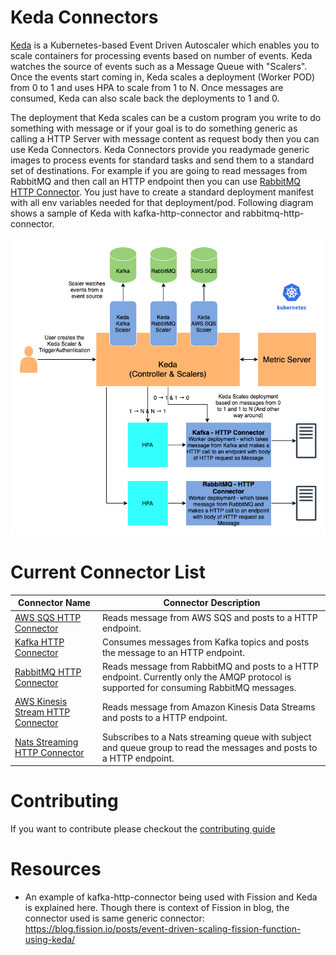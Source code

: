 # Keda Connectors

[Keda](https://keda.sh/) is a Kubernetes-based Event Driven Autoscaler which enables you to scale containers for processing events based on number of events. Keda watches the source of events such as a Message Queue with "Scalers". Once the events start coming in, Keda scales a deployment (Worker POD) from 0 to 1 and uses HPA to scale from 1 to N. Once messages are consumed, Keda can also scale back the deployments to 1 and 0.

The deployment that Keda scales can be a custom program you write to do something with message or if your goal is to do something generic as calling a HTTP Server with message content as request body then you can use Keda Connectors. Keda Connectors provide you readymade generic images to process events for standard tasks and send them to a standard set of destinations. For example if you are going to read messages from RabbitMQ and then call an HTTP endpoint then you can use [RabbitMQ HTTP Connector](./rabbitmq-http-connector/README.md). You just have to create a standard deployment manifest with all env variables needed for that deployment/pod. Following diagram shows a sample of Keda with kafka-http-connector and rabbitmq-http-connector.

![Keda Connectors](keda-connectors.png)

# Current Connector List

|Connector Name | Connector Description |
|---|---|
|[AWS SQS HTTP Connector](./aws-sqs-http-connector/README.md)|Reads message from AWS SQS and posts to a HTTP endpoint.|
|[Kafka HTTP Connector](./kafka-http-connector/README.md)| Consumes messages from Kafka topics and posts the message to an HTTP endpoint.|
|[RabbitMQ HTTP Connector](./rabbitmq-http-connector/README.md)|Reads message from RabbitMQ and posts to a HTTP endpoint. Currently only the AMQP protocol is supported for consuming RabbitMQ messages.|
|[AWS Kinesis Stream HTTP Connector](./aws-kinesis-http-connector/README.md)|Reads message from  Amazon Kinesis Data Streams and posts to a HTTP endpoint.|
|[Nats Streaming HTTP Connector](./nats-streaming-http-connector/README.md)|Subscribes to a Nats streaming queue with subject and queue group to read the messages and posts to a HTTP endpoint.|

# Contributing

If you want to contribute please checkout the [contributing guide](CONTRIBUTING.md)

# Resources

* An example of kafka-http-connector being used with Fission and Keda is explained here. Though there is context of Fission in blog, the connector used is same generic connector:  https://blog.fission.io/posts/event-driven-scaling-fission-function-using-keda/ 
